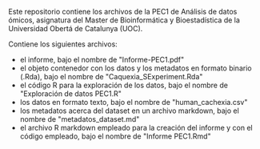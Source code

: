 Este repositorio contiene los archivos de la PEC1 de Análisis de datos ómicos, asignatura del Master de Bioinformática y Bioestadística de la Universidad Obertá de Catalunya (UOC).

Contiene los siguientes archivos:
- el informe, bajo el nombre de "Informe-PEC1.pdf"
- el objeto contenedor con los datos y los metadatos en formato binario (.Rda), bajo el nombre de "Caquexia_SExperiment.Rda"
- el código R para la exploración de los datos, bajo el nombre de "Exploración de datos PEC1.R"
- los datos en formato texto, bajo el nombre de "human_cachexia.csv"
- los metadatos acerca del dataset en un archivo markdown, bajo el nombre de "metadatos_dataset.md"
- el archivo R markdown empleado para la creación del informe y con el código empleado, bajo el nombre de "Informe PEC1.Rmd"
